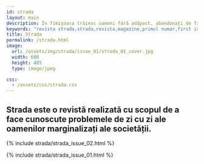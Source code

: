 ```yaml
---
id: strada
layout: main
description: În Timișoara trăiesc oameni fără adăpost, abandonați de familie, prieteni și societate. Credem că este important să aducem această realitate la vedere, deoarece prin conștientizare, expunere și informare putem construi împreună o societate mai echitabilă.
keywords: "revista strada,strada,revista,magazine,primul numar,first issue,homelessness,poverty,saracia"
title: Strada
permalink: /strada.html
image:
  url: /assets/img/strada/issue_01/strada_01_cover.jpg
  width: 600
  height: 485
  type: image/jpeg

css:
  - /assets/css/strada.css
---
```


<div class="strada-title-wrap">
    <h2>
       Strada este o revistă realizată cu scopul de a face cunoscute problemele de zi cu zi ale oamenilor marginalizați ale societății.
    </h2>
</div>

{% include strada/strada_issue_02.html %}

{% include strada/strada_issue_01.html %}

